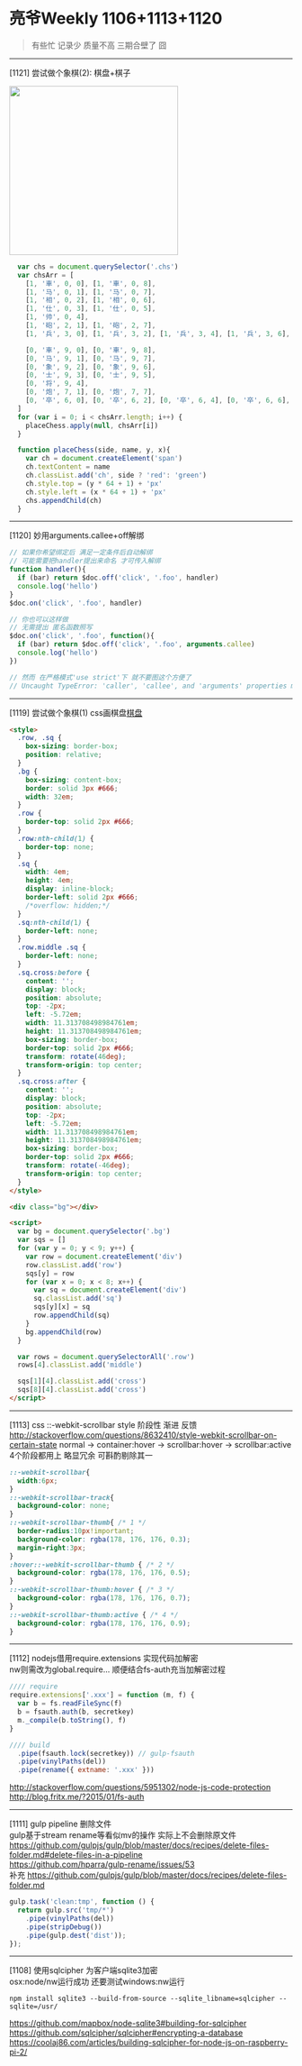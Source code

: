 # 亮爷Weekly 1106+1113+1120

> 有些忙 记录少 质量不高 三期合壁了 囧

---

[1121] 尝试做个象棋(2): 棋盘+棋子

<img width="300" src="http://paste.fritx.me/media/e81ea04a04338ee54b34a4e43d1d1e48.png">

```js
  var chs = document.querySelector('.chs')
  var chsArr = [
    [1, '車', 0, 0], [1, '車', 0, 8],
    [1, '马', 0, 1], [1, '马', 0, 7],
    [1, '相', 0, 2], [1, '相', 0, 6],
    [1, '仕', 0, 3], [1, '仕', 0, 5],
    [1, '帅', 0, 4],
    [1, '砲', 2, 1], [1, '砲', 2, 7],
    [1, '兵', 3, 0], [1, '兵', 3, 2], [1, '兵', 3, 4], [1, '兵', 3, 6], [1, '兵', 3, 8],

    [0, '車', 9, 0], [0, '車', 9, 8],
    [0, '马', 9, 1], [0, '马', 9, 7],
    [0, '象', 9, 2], [0, '象', 9, 6],
    [0, '士', 9, 3], [0, '士', 9, 5],
    [0, '将', 9, 4],
    [0, '炮', 7, 1], [0, '炮', 7, 7],
    [0, '卒', 6, 0], [0, '卒', 6, 2], [0, '卒', 6, 4], [0, '卒', 6, 6], [0, '卒', 6, 8]
  ]
  for (var i = 0; i < chsArr.length; i++) {
    placeChess.apply(null, chsArr[i])
  }

  function placeChess(side, name, y, x){
    var ch = document.createElement('span')
    ch.textContent = name
    ch.classList.add('ch', side ? 'red': 'green')
    ch.style.top = (y * 64 + 1) + 'px'
    ch.style.left = (x * 64 + 1) + 'px'
    chs.appendChild(ch)
  }
```

---

[1120] 妙用arguments.callee+off解绑

```js
// 如果你希望绑定后 满足一定条件后自动解绑
// 可能需要把handler提出来命名 才可传入解绑
function handler(){
  if (bar) return $doc.off('click', '.foo', handler)
  console.log('hello')
}
$doc.on('click', '.foo', handler)

// 你也可以这样做
// 无需提出 匿名函数照写
$doc.on('click', '.foo', function(){
  if (bar) return $doc.off('click', '.foo', arguments.callee)
  console.log('hello')
})

// 然而 在严格模式'use strict'下 就不要图这个方便了  
// Uncaught TypeError: 'caller', 'callee', and 'arguments' properties may not be accessed on strict mode functions or the arguments objects for calls to them
```

---

[1119] 尝试做个象棋(1) css画棋盘[棋盘](http://image.baidu.com/search/detail?ct=503316480&z=0&ipn=d&word=中国象棋%20地图&step_word=&pn=74&spn=0&di=15485483641&pi=&rn=1&tn=baiduimagedetail&is=&istype=0&ie=utf-8&oe=utf-8&in=&cl=2&lm=-1&st=undefined&cs=2400248612%2C3078941394&os=210657264%2C377732422&simid=0%2C0&adpicid=0&ln=1000&fr=ala&fmq=1447946098549_R&ic=undefined&s=undefined&se=&sme=&tab=0&width=&height=&face=undefined&ist=&jit=&cg=&bdtype=0&objurl=http%3A%2F%2Fpic23.nipic.com%2F20120809%2F8329657_103954291143_2.jpg&fromurl=ippr_z2C%24qAzdH3FAzdH3Fooo_z%26e3Bgtrtv_z%26e3Bv54AzdH3Ffi5oAzdH3FnAzdH3FdcAzdH3Fmmnd0a0hb1u8lavc_z%26e3Bip4s&gsm=0)

```html
<style>
  .row, .sq {
    box-sizing: border-box;
    position: relative;
  }
  .bg {
    box-sizing: content-box;
    border: solid 3px #666;
    width: 32em;
  }
  .row {
    border-top: solid 2px #666;
  }
  .row:nth-child(1) {
    border-top: none;
  }
  .sq {
    width: 4em;
    height: 4em;
    display: inline-block;
    border-left: solid 2px #666;
    /*overflow: hidden;*/
  }
  .sq:nth-child(1) {
    border-left: none;
  }
  .row.middle .sq {
    border-left: none;
  }
  .sq.cross:before {
    content: '';
    display: block;
    position: absolute;
    top: -2px;
    left: -5.72em;
    width: 11.313708498984761em;
    height: 11.313708498984761em;
    box-sizing: border-box;
    border-top: solid 2px #666;
    transform: rotate(46deg);
    transform-origin: top center;
  }
  .sq.cross:after {
    content: '';
    display: block;
    position: absolute;
    top: -2px;
    left: -5.72em;
    width: 11.313708498984761em;
    height: 11.313708498984761em;
    box-sizing: border-box;
    border-top: solid 2px #666;
    transform: rotate(-46deg);
    transform-origin: top center;
  }
</style>

<div class="bg"></div>

<script>
  var bg = document.querySelector('.bg')
  var sqs = []
  for (var y = 0; y < 9; y++) {
    var row = document.createElement('div')
    row.classList.add('row')
    sqs[y] = row
    for (var x = 0; x < 8; x++) {
      var sq = document.createElement('div')
      sq.classList.add('sq')
      sqs[y][x] = sq
      row.appendChild(sq)
    }
    bg.appendChild(row)
  }

  var rows = document.querySelectorAll('.row')
  rows[4].classList.add('middle')

  sqs[1][4].classList.add('cross')
  sqs[8][4].classList.add('cross')
</script>
```

---

[1113] css ::-webkit-scrollbar style 阶段性 渐进 反馈  
http://stackoverflow.com/questions/8632410/style-webkit-scrollbar-on-certain-state
normal -> container:hover -> scrollbar:hover -> scrollbar:active  
4个阶段都用上 略显冗余 可斟酌剔除其一

```css
::-webkit-scrollbar{
  width:6px;
}
::-webkit-scrollbar-track{
  background-color: none;
}
::-webkit-scrollbar-thumb{ /* 1 */
  border-radius:10px!important;
  background-color: rgba(178, 176, 176, 0.3);
  margin-right:3px;
}
:hover::-webkit-scrollbar-thumb { /* 2 */
  background-color: rgba(178, 176, 176, 0.5);
}
::-webkit-scrollbar-thumb:hover { /* 3 */
  background-color: rgba(178, 176, 176, 0.7);
}
::-webkit-scrollbar-thumb:active { /* 4 */
  background-color: rgba(178, 176, 176, 0.9);
}
```

---

[1112] nodejs借用require.extensions 实现代码加解密  
nw则需改为global.require... 顺便结合fs-auth充当加解密过程

```js
//// require
require.extensions['.xxx'] = function (m, f) {
  var b = fs.readFileSync(f)
  b = fsauth.auth(b, secretkey)
  m._compile(b.toString(), f)
}

//// build
  .pipe(fsauth.lock(secretkey)) // gulp-fsauth
  .pipe(vinylPaths(del))
  .pipe(rename({ extname: '.xxx' }))
```

http://stackoverflow.com/questions/5951302/node-js-code-protection  
http://blog.fritx.me/?2015/01/fs-auth

---

[1111] gulp pipeline 删除文件  
gulp基于stream rename等看似mv的操作 实际上不会删除原文件  
https://github.com/gulpjs/gulp/blob/master/docs/recipes/delete-files-folder.md#delete-files-in-a-pipeline  
https://github.com/hparra/gulp-rename/issues/53  
补充 https://github.com/gulpjs/gulp/blob/master/docs/recipes/delete-files-folder.md

```js
gulp.task('clean:tmp', function () {
  return gulp.src('tmp/*')
    .pipe(vinylPaths(del))
    .pipe(stripDebug())
    .pipe(gulp.dest('dist'));
});
```

---

[1108] 使用sqlcipher 为客户端sqlite3加密  
osx:node/nw运行成功 还要测试windows:nw运行

```plain
npm install sqlite3 --build-from-source --sqlite_libname=sqlcipher --sqlite=/usr/
```

https://github.com/mapbox/node-sqlite3#building-for-sqlcipher  
https://github.com/sqlcipher/sqlcipher#encrypting-a-database  
https://coolaj86.com/articles/building-sqlcipher-for-node-js-on-raspberry-pi-2/
